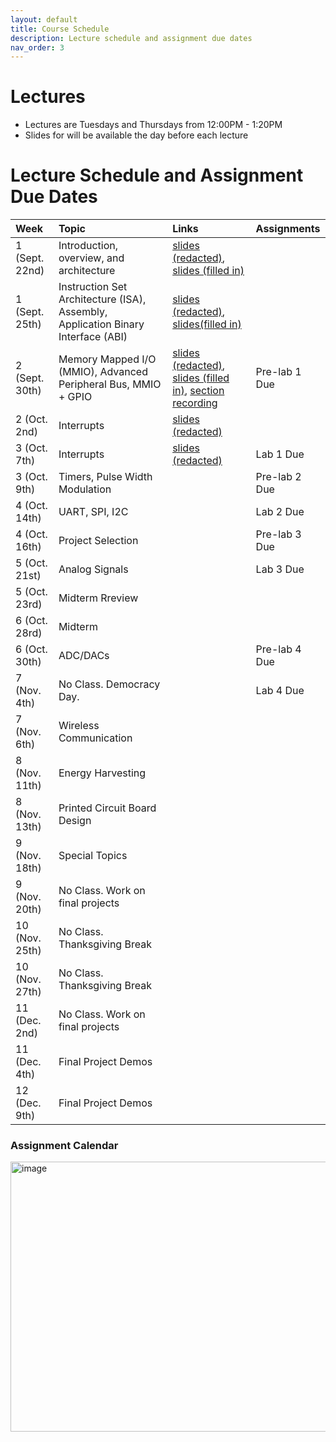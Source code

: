 ```yaml
---
layout: default
title: Course Schedule
description: Lecture schedule and assignment due dates
nav_order: 3
---
```


# Lectures

* Lectures are Tuesdays and Thursdays from 12:00PM - 1:20PM
* Slides for will be available the day before each lecture


# Lecture Schedule and Assignment Due Dates

| Week        | Topic     | Links | Assignments
|:-------------|:------------------|:------|:---------|
|1 (Sept. 22nd)| Introduction, overview, and architecture | [slides (redacted)](https://drive.google.com/file/d/19lYF-ZQpmhn5F8tuksfs7WOAjz8k8DVc/view?usp=sharing), [slides (filled in)](https://drive.google.com/file/d/1CCivnH5vN_Jg_0NargfIiPeoKDIF5jPA/view?usp=sharing)| |
|1 (Sept. 25th)| Instruction Set Architecture (ISA), Assembly, Application Binary Interface (ABI) | [slides (redacted)](https://drive.google.com/file/d/1Ra5nZPVK-knWlB0Z8xeAOWqAkAuSN5mX/view?usp=share_link), [slides(filled in)](https://drive.google.com/file/d/11Oytc_0EF_h-Jwh8fw-xVSTHHP7sKmPt/view?usp=sharing) |  |
|2 (Sept. 30th) | Memory Mapped I/O (MMIO), Advanced Peripheral Bus, MMIO + GPIO | [slides (redacted)](https://drive.google.com/file/d/1-XUZPZs3cOGjTE9mJ8Dn-Dp9Cc5nAnQU/view?usp=sharing), [slides (filled in)](https://drive.google.com/file/d/1BDRVs3iu4c8StpfDP8AbfjLF95PFyyPW/view?usp=share_link), [section recording](https://stanford-pilot.hosted.panopto.com/Panopto/Pages/Viewer.aspx?id=95fee67f-422a-4813-8cd0-b369016447bd)| Pre-lab 1 Due|
| 2 (Oct. 2nd) | Interrupts | [slides (redacted)](https://drive.google.com/file/d/1EBQJuYEucgD651a3sB11hom61qb1vgsz/view?usp=sharing) | |
| 3 (Oct. 7th) | Interrupts | [slides (redacted)](https://drive.google.com/file/d/1EBQJuYEucgD651a3sB11hom61qb1vgsz/view?usp=sharing)  | Lab 1 Due |
| 3 (Oct. 9th) | Timers, Pulse Width Modulation | | Pre-lab 2 Due |
| 4 (Oct. 14th) | UART, SPI, I2C |  |Lab 2 Due|
| 4 (Oct. 16th) | Project Selection |  | Pre-lab 3 Due |
| 5 (Oct. 21st) | Analog Signals |  | Lab 3 Due |
| 5 (Oct. 23rd) | Midterm Rreview |  | |
| 6 (Oct. 28rd) | Midterm |  | |
| 6 (Oct. 30th) |ADC/DACs | | Pre-lab 4 Due |
| 7 (Nov. 4th) | No Class. Democracy Day.  |  | Lab 4 Due |
| 7 (Nov. 6th) | Wireless Communication |  | |
| 8 (Nov. 11th) | Energy Harvesting |  |  |
| 8 (Nov. 13th) | Printed Circuit Board Design |  | |
| 9 (Nov. 18th) | Special Topics | | |
| 9 (Nov. 20th) | No Class. Work on final projects | | |
| 10 (Nov. 25th) | No Class. Thanksgiving Break | | |
| 10 (Nov. 27th) | No Class. Thanksgiving Break | | |
| 11 (Dec. 2nd) | No Class. Work on final projects | | |
| 11 (Dec. 4th) |Final Project Demos |  |  |
| 12 (Dec. 9th) | Final Project Demos | | |

### Assignment Calendar
<img width="1087" height="432" alt="image" src="https://github.com/user-attachments/assets/75c8684c-1981-4296-aa0b-17d90829682a" />

